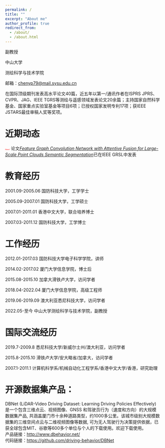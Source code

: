 ```yaml
---
permalink: /
title: ""
excerpt: "About me"
author_profile: true
redirect_from: 
  - /about/
  - /about.html
---
```

副教授  

中山大学  

测绘科学与技术学院  

邮箱：chenyp79@mail.sysu.edu.cn

在国际顶级期刊发表高水平论文40篇，近五年以第一/通讯作者在ISPRS JPRS、 CVPR、JAG、IEEE TGRS等测绘与遥感领域发表论文20余篇；主持国家自然科学基金、国家重点实验室基金等项目6项；已授权国家发明专利17项；获IEEE JSTARS最佳审稿人奖等奖项。

近期动态
======
<span style="color: red;font-size: 5;font-style: italic;">News!</span>  论文[_Feature Graph Convolution Network with Attentive Fusion for Large-Scale Point Clouds Semantic Segmentation_](https://ieeexplore.ieee.org/abstract/document/10217158)已在IEEE GRSL中发表


教育经历
======
2001.09-2005.06  国防科技大学，工学学士

2005.09-2007.01  国防科技大学，工学硕士

2007.01-2011.01  香港中文大学，联合培养博士

2007.03-2011.12  国防科技大学，工学博士 

工作经历
======
2012.01-2017.03  国防科技大学电子科学学院，讲师

2014.02-2017.02  厦门大学信息学院，博士后

2015.08-2015.10  加拿大滑铁卢大学，访问学者

2018.04-2022.04  厦门大学信息学院，高级工程师

2019.06-2019.09  澳大利亚悉尼科技大学，访问学者

2022.05-至今     中山大学测绘科学与技术学院，副教授

国际交流经历
======
2019.7-2009.8   悉尼科技大学/新威尔士州/澳大利亚，访问学者

2015.8-2015.10  滑铁卢大学/安大略省/加拿大，访问学者

2007.1-2011.1   计算机科学系/机械自动化工程学系/香港中文大学/香港，研究助理

开源数据集产品：
======
DBNet (LiDAR-Video Driving Dataset: Learning Driving Policies Effectively) 是一个包含三维点云、视频图像、GNSS 和驾驶员行为（速度和方向）的大规模数据集产品, 共涵盖厦门市十余种道路类型，约1000多公里。该城市级别大规模数据集的三维空间点云与二维视频图像等数据, 可为无人驾驶行为决策提供依据，已获全球包含MIT、谷歌等600多个单位与个人的下载使用。欢迎下载使用。  
产品链接：http://www.dbehavior.net/  
代码链接：https://github.com/driving-behavior/DBNet
